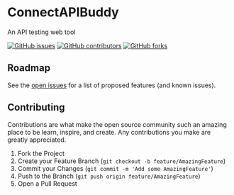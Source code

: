 # ConnectAPIBuddy

An API testing web tool

[![GitHub issues](https://img.shields.io/github/issues/99xt/ConnectAPIBuddy)](https://github.com/99xt/ConnectAPIBuddy/issues)
[![GitHub contributors](https://img.shields.io/github/contributors/99xt/ConnectAPIBuddy)](https://github.com/99xt/ConnectAPIBuddy/graphs/contributors)
[![GitHub forks](https://img.shields.io/github/forks/99xt/ConnectAPIBuddy)](https://github.com/99xt/ConnectAPIBuddy/network/members)

## Roadmap

See the [open issues](https://github.com/99xt/ConnectAPIBuddy/issues) for a list of proposed features (and known issues).

## Contributing

Contributions are what make the open source community such an amazing place to be learn, inspire, and create. Any contributions you make are greatly appreciated.

1. Fork the Project
2. Create your Feature Branch (`git checkout -b feature/AmazingFeature`)
3. Commit your Changes (`git commit -m 'Add some AmazingFeature'`)
4. Push to the Branch (`git push origin feature/AmazingFeature`)
5. Open a Pull Request
